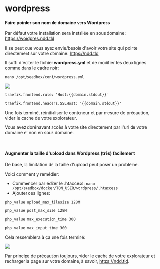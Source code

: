 # wordpress

#### Faire pointer son nom de domaine vers Wordpress


Par défaut votre installation sera installée en sous domaine: https://wordpres.ndd.tld

Il se peut que vous ayez envie/besoin d'avoir votre site qui pointe directement sur votre domaine: https://ndd.tld

Il suffi d'éditer le fichier **wordpress.yml** et de modifier les deux lignes comme dans le cadre noir:

`nano /opt/seedbox/conf/wordpress.yml`

![](https://nextcloud.teamsyno.com/s/eDd89bxJWjTkpFf/preview)

`traefik.frontend.rule: 'Host:{{domain.stdout}}'`

`traefik.frontend.headers.SSLHost: '{{domain.stdout}}'`

Une fois terminé, réinitialiser le conteneur et par mesure de précaution, vider le cache de votre explorateur.

Vous avez dorénavant accès à votre site directement par l'url de votre domaine et non en sous domaine.


&nbsp;


#### Augmenter la taille d'upload dans Wordpress (très) facilement

De base, la limitation de la taille d'upload peut poser un problème.

Voici comment y remédier:

* Commencer par éditer le .htaccess: `nano /opt/seedbox/docker/TON_USER/wordpress/.htaccess`
* Ajouter ces lignes: 

`php_value upload_max_filesize 128M`

`php_value post_max_size 128M`

`php_value max_execution_time 300`

`php_value max_input_time 300`

Cela ressemblera à ça une fois terminé:

![](https://nextcloud.teamsyno.com/s/Q3Y9dXe55bktf7z/preview)

Par principe de précaution toujours, vider le cache de votre explorateur et recharger la page sur votre domaine, à savoir, https://ndd.tld.